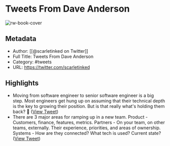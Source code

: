 # Tweets From Dave Anderson

![rw-book-cover](https://pbs.twimg.com/profile_images/651789453384527872/yhLJs1MB.jpg)

## Metadata
- Author: [[@scarletinked on Twitter]]
- Full Title: Tweets From Dave Anderson
- Category: #tweets
- URL: https://twitter.com/scarletinked

## Highlights
- Moving from software engineer to senior software engineer is a big step.
  Most engineers get hung up on assuming that their technical depth is the key to growing their position. But is that really what's holding them back?
  🧵 ([View Tweet](https://twitter.com/scarletinked/status/1601232454215692288))
- There are 3 major areas for ramping up in a new team.
  Product - Customers, finance, features, metrics.
  Partners - On your team, on other teams, externally. Their experience, priorities, and areas of ownership.
  Systems - How are they connected? What tech is used? Current state? ([View Tweet](https://twitter.com/scarletinked/status/1741863104810508292))
